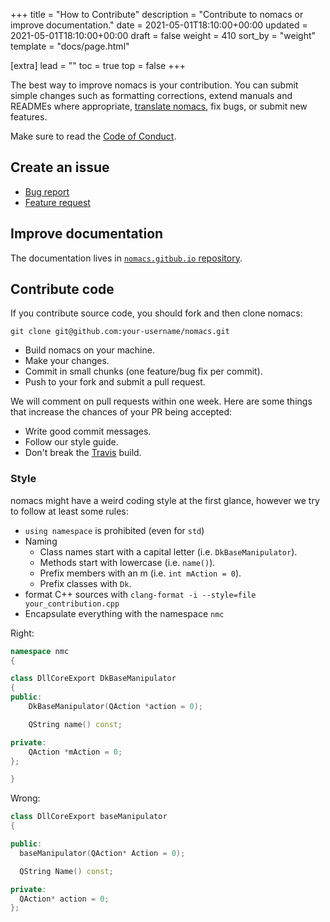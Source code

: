 +++
title = "How to Contribute"
description = "Contribute to nomacs or improve documentation."
date = 2021-05-01T18:10:00+00:00
updated = 2021-05-01T18:10:00+00:00
draft = false
weight = 410
sort_by = "weight"
template = "docs/page.html"

[extra]
lead = ""
toc = true
top = false
+++

The best way to improve nomacs is your contribution.
You can submit simple changes such as formatting corrections,
extend manuals and READMEs where appropriate,
[translate nomacs](https://crowdin.com/project/nomacs),
fix bugs, or submit new features.

Make sure to read the [Code of Conduct](../code-of-conduct/).

## Create an issue

- [Bug report](https://github.com/nomacs/nomacs/issues/new?template=bug_report.md)
- [Feature request](https://github.com/nomacs/nomacs/issues/new?template=feature_request.md)

## Improve documentation

The documentation lives in [`nomacs.gitbub.io` repository](https://github.com/nomacs/nomacs.github.io).

## Contribute code

If you contribute source code, you should fork and then clone nomacs:

```git
git clone git@github.com:your-username/nomacs.git
```

- Build nomacs on your machine.
- Make your changes.
- Commit in small chunks (one feature/bug fix per commit).
- Push to your fork and submit a pull request.

We will comment on pull requests within one week. Here are some things that increase the chances of your PR being accepted:

- Write good commit messages.
- Follow our style guide.
- Don't break the [Travis](https://travis-ci.org/nomacs/nomacs) build.

### Style

nomacs might have a weird coding style at the first glance, however we try to follow at least some rules:

- `using namespace` is prohibited (even for `std`)
- Naming
  - Class names start with a capital letter (i.e. `DkBaseManipulator`).
  - Methods start with lowercase (i.e. `name()`).
  - Prefix members with an m (i.e. `int mAction = 0`).
  - Prefix classes with `Dk`.
- format C++ sources with `clang-format -i --style=file your_contribution.cpp`
- Encapsulate everything with the namespace `nmc`

Right:

```cpp
namespace nmc
{

class DllCoreExport DkBaseManipulator
{
public:
    DkBaseManipulator(QAction *action = 0);

    QString name() const;

private:
    QAction *mAction = 0;
};

}
```

Wrong:

```cpp
class DllCoreExport baseManipulator
{

public:
  baseManipulator(QAction* Action = 0);

  QString Name() const;

private:
  QAction* action = 0;
};
```
